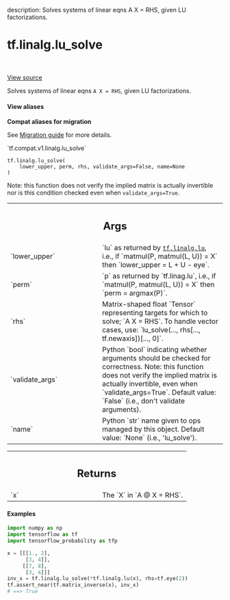 description: Solves systems of linear eqns A X = RHS, given LU factorizations.

<div itemscope itemtype="http://developers.google.com/ReferenceObject">
<meta itemprop="name" content="tf.linalg.lu_solve" />
<meta itemprop="path" content="Stable" />
</div>

# tf.linalg.lu_solve

<!-- Insert buttons and diff -->

<table class="tfo-notebook-buttons tfo-api nocontent" align="left">

</table>

<a target="_blank" class="external" href="/code/stable/tensorflow/python/ops/linalg/linalg_impl.py">View source</a>



Solves systems of linear eqns `A X = RHS`, given LU factorizations.

<section class="expandable">
  <h4 class="showalways">View aliases</h4>
  <p>
<b>Compat aliases for migration</b>
<p>See
<a href="https://www.tensorflow.org/guide/migrate">Migration guide</a> for
more details.</p>
<p>`tf.compat.v1.linalg.lu_solve`</p>
</p>
</section>

<pre class="devsite-click-to-copy prettyprint lang-py tfo-signature-link">
<code>tf.linalg.lu_solve(
    lower_upper, perm, rhs, validate_args=False, name=None
)
</code></pre>



<!-- Placeholder for "Used in" -->

Note: this function does not verify the implied matrix is actually invertible
nor is this condition checked even when `validate_args=True`.

<!-- Tabular view -->
 <table class="responsive fixed orange">
<colgroup><col width="214px"><col></colgroup>
<tr><th colspan="2"><h2 class="add-link">Args</h2></th></tr>

<tr>
<td>
`lower_upper`
</td>
<td>
`lu` as returned by <a href="../../tf/linalg/lu.md"><code>tf.linalg.lu</code></a>, i.e., if `matmul(P,
matmul(L, U)) = X` then `lower_upper = L + U - eye`.
</td>
</tr><tr>
<td>
`perm`
</td>
<td>
`p` as returned by `tf.linag.lu`, i.e., if `matmul(P, matmul(L, U)) =
X` then `perm = argmax(P)`.
</td>
</tr><tr>
<td>
`rhs`
</td>
<td>
Matrix-shaped float `Tensor` representing targets for which to solve;
`A X = RHS`. To handle vector cases, use: `lu_solve(..., rhs[...,
  tf.newaxis])[..., 0]`.
</td>
</tr><tr>
<td>
`validate_args`
</td>
<td>
Python `bool` indicating whether arguments should be checked
for correctness. Note: this function does not verify the implied matrix is
  actually invertible, even when `validate_args=True`.
Default value: `False` (i.e., don't validate arguments).
</td>
</tr><tr>
<td>
`name`
</td>
<td>
Python `str` name given to ops managed by this object.
Default value: `None` (i.e., 'lu_solve').
</td>
</tr>
</table>



<!-- Tabular view -->
 <table class="responsive fixed orange">
<colgroup><col width="214px"><col></colgroup>
<tr><th colspan="2"><h2 class="add-link">Returns</h2></th></tr>

<tr>
<td>
`x`
</td>
<td>
The `X` in `A @ X = RHS`.
</td>
</tr>
</table>


#### Examples

```python
import numpy as np
import tensorflow as tf
import tensorflow_probability as tfp

x = [[[1., 2],
      [3, 4]],
     [[7, 8],
      [3, 4]]]
inv_x = tf.linalg.lu_solve(*tf.linalg.lu(x), rhs=tf.eye(2))
tf.assert_near(tf.matrix_inverse(x), inv_x)
# ==> True
```